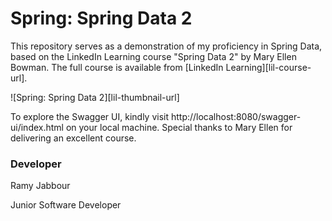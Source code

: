 # Spring: Spring Data 2
This repository serves as a demonstration of my proficiency in Spring Data, based on the LinkedIn Learning course
"Spring Data 2" by Mary Ellen Bowman. The full course is available from [LinkedIn Learning][lil-course-url].

![Spring: Spring Data 2][lil-thumbnail-url]

To explore the Swagger UI, kindly visit http://localhost:8080/swagger-ui/index.html on your local machine. Special thanks to Mary Ellen for delivering an excellent course.

### Developer 

Ramy Jabbour
                            
Junior Software Developer

